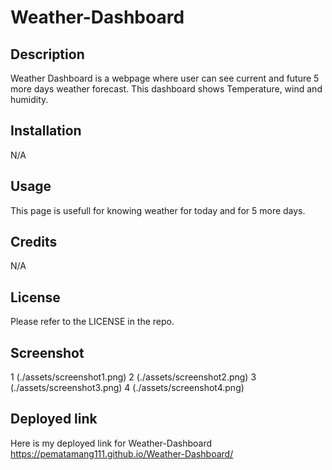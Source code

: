 # Weather-Dashboard

## Description
   Weather Dashboard is a webpage where user can see current and future 5 more days weather forecast.
   This dashboard shows Temperature, wind and humidity.



## Installation

N/A

## Usage
   This page is usefull for knowing weather for today and for 5 more days. 

## Credits

N/A

## License

Please refer to the LICENSE in the repo.

## Screenshot
1 (./assets/screenshot1.png)
2 (./assets/screenshot2.png)
3 (./assets/screenshot3.png)
4 (./assets/screenshot4.png)



## Deployed link
Here is my deployed link for Weather-Dashboard
https://pematamang111.github.io/Weather-Dashboard/
